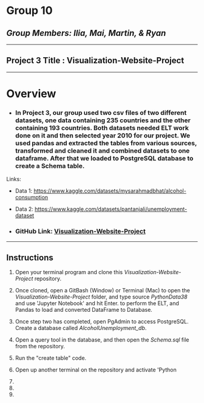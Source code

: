 # **Group 10**

## _Group Members: Ilia, Mai, Martin, & Ryan_

_________________________________________________________________________

## Project 3 Title : Visualization-Website-Project

_________________________________________________________________________

# **Overview**
- ### In Project 3, our group used two csv files of two different datasets, one data containing 235 countries and the other containing 193 countries. Both datasets needed ELT work done on it and then selected year 2010 for our project. We used pandas and extracted the tables from various sources, transformed and cleaned it and combined datasets to one dataframe. After that we loaded to PostgreSQL database to create a Schema table.

Links:

- Data 1: https://www.kaggle.com/datasets/mysarahmadbhat/alcohol-consumption

- Data 2: https://www.kaggle.com/datasets/pantanjali/unemployment-dataset

- ### GitHub Link: [Visualization-Website-Project](https://github.com/mmyang123/Visualization-Website-Project)

_________________________________________________________________________

## **Instructions**

 1. Open your terminal program and clone this *Visualization-Website-Project* repository. 

 2. Once cloned, open a GitBash (Window) or Terminal (Mac) to open the *Visualization-Website-Project* folder, and type source *PythonData38* and use 'Jupyter Notebook' and hit Enter. to perform the ELT, and Pandas to load and converted DataFrame to Database.

 3. Once step two has completed, open PgAdmin to access PostgreSQL. Create a database called *AlcoholUnemployment_db*.

4. Open a query tool in the database, and then open the *Schema.sql* file from the repository.

5. Run the "create table" code.

6. Open up another terminal on the repository and activate 'Python

7. 

8.

9.





